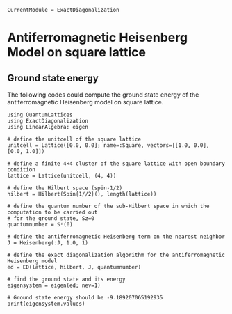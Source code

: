 ```@meta
CurrentModule = ExactDiagonalization
```

# Antiferromagnetic Heisenberg Model on square lattice

## Ground state energy

The following codes could compute the ground state energy of the antiferromagnetic Heisenberg model on square lattice.

```@example heisenberg
using QuantumLattices
using ExactDiagonalization
using LinearAlgebra: eigen

# define the unitcell of the square lattice
unitcell = Lattice([0.0, 0.0]; name=:Square, vectors=[[1.0, 0.0], [0.0, 1.0]])

# define a finite 4×4 cluster of the square lattice with open boundary condition
lattice = Lattice(unitcell, (4, 4))

# define the Hilbert space (spin-1/2)
hilbert = Hilbert(Spin{1//2}(), length(lattice))

# define the quantum number of the sub-Hilbert space in which the computation to be carried out
# for the ground state, Sz=0
quantumnumber = 𝕊ᶻ(0)

# define the antiferromagnetic Heisenberg term on the nearest neighbor
J = Heisenberg(:J, 1.0, 1)

# define the exact diagonalization algorithm for the antiferromagnetic Heisenberg model
ed = ED(lattice, hilbert, J, quantumnumber)

# find the ground state and its energy
eigensystem = eigen(ed; nev=1)

# Ground state energy should be -9.189207065192935
print(eigensystem.values)
```
